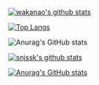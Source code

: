 [![wakanao's github stats](https://github-readme-stats.vercel.app/api?username=naokiwakata&count_private=true&hide=contribs&theme=dark,prs)](https://github.com/anuraghazra/github-readme-stats)

[![Top Langs](https://github-readme-stats.vercel.app/api/top-langs/?username=snjssk&layout=compact&langs_count=8&hide=html,css)](https://github.com/anuraghazra/github-readme-stats)

![Anurag's GitHub stats](https://github-readme-stats.vercel.app/api?username=naokiwakata&show_icons=true&theme=dark)

[![snjssk's github stats](https://github-readme-stats.vercel.app/api?username=naokiwakata&count_private=true&hide=contribs,prs)](https://github.com/anuraghazra/github-readme-stats)

[![Anurag's GitHub stats](https://github-readme-stats.vercel.app/api?username=naokiwakata)](https://github.com/anuraghazra/github-readme-stats)

